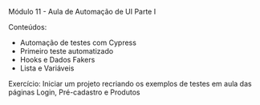 Módulo 11 - Aula de Automação de UI Parte I

Conteúdos:
- Automação de testes com Cypress
- Primeiro teste automatizado
- Hooks e Dados Fakers
- Lista e Variáveis

Exercício:
Iniciar um projeto recriando os exemplos de testes em aula das páginas Login, Pré-cadastro e Produtos
